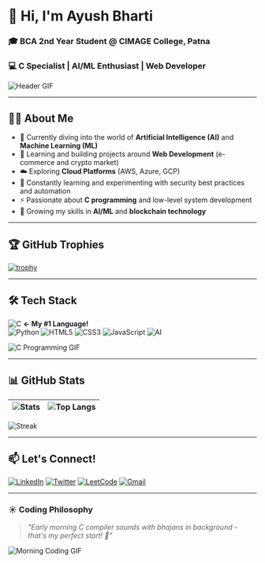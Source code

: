 # 👋 Hi, I'm **Ayush Bharti**  
### 🎓 BCA 2nd Year Student @ **CIMAGE College, Patna**  
### 💻 **C Specialist | AI/ML Enthusiast | Web Developer**  

![Header GIF](https://media.giphy.com/media/v1.Y2lkPTc5MGI3NjExcDk5d2VjZGJ5YjR6dWx5Z2xkNmF4dWxqZGN6bWY1a2VlY3BqYmx6eCZlcD12MV9pbnRlcm5hbF9naWZfYnlfaWQmY3Q9Zw/qgQUggAC3Pfv687qPC/giphy.gif)

---


## 🧑‍💻 About Me

- 🔐 Currently diving into the world of **Artificial Intelligence  (AI)** and **Machine Learning (ML)**  
- 🚀 Learning and building projects around **Web Development** (e-commerce and crypto market)  
- ☁️ Exploring **Cloud Platforms** (AWS, Azure, GCP)  
- 🔄 Constantly learning and experimenting with security best practices and automation  
- ⚡ Passionate about **C programming** and low-level system development  
- 🌱 Growing my skills in **AI/ML** and **blockchain technology**  

---
## **🏆 GitHub Trophies**
[![trophy](https://github-profile-trophy.vercel.app/?username=Ayush-Bharti&theme=onedark&rank=SSS,SS,S,AAA,AA,A,B)](https://github.com/ryo-ma/github-profile-trophy)

---

## **🛠️ Tech Stack**  
![C](https://img.shields.io/badge/C-00599C?style=for-the-badge&logo=c&logoColor=white&labelColor=00599C) **← My #1 Language!**  
![Python](https://img.shields.io/badge/Python-3776AB?style=for-the-badge&logo=python&logoColor=white)
![HTML5](https://img.shields.io/badge/HTML5-E34F26?style=for-the-badge&logo=html5&logoColor=white)
![CSS3](https://img.shields.io/badge/CSS3-1572B6?style=for-the-badge&logo=css3&logoColor=white)
![JavaScript](https://img.shields.io/badge/JavaScript-F7DF1E?style=for-the-badge&logo=javascript&logoColor=black)
![AI](https://img.shields.io/badge/AI-000000?style=for-the-badge&logo=openai&logoColor=white)

![C Programming GIF](https://media.giphy.com/media/v1.Y2lkPTc5MGI3NjExcWJ1aGk0bWJ1b3R5Z3N0Z3V5eW5xZ2V0dXJ0dGJtZ2J6eWJ5dCZlcD12MV9pbnRlcm5hbF9naWZfYnlfaWQmY3Q9Zw/coxQHKASG60HrHtvkt/giphy.gif)

---

## **📊 GitHub Stats**  
| ![Stats](https://github-readme-stats.vercel.app/api?username=Ayush-Bharti&show_icons=true&theme=radical&hide_border=true) | ![Top Langs](https://github-readme-stats.vercel.app/api/top-langs/?username=Ayush-Bharti&layout=compact&theme=dark&hide_border=true&langs_count=6) |
|---------------------------------------------------------------------------------------------------------------------------|----------------------------------------------------------------------------------------------------------------------------------------------------|

![Streak](https://github-readme-streak-stats.herokuapp.com/?user=Ayush-Bharti&theme=dark&hide_border=true)

---

## **📫 Let's Connect!**  
[![LinkedIn](https://img.shields.io/badge/LinkedIn-0077B5?style=for-the-badge&logo=linkedin&logoColor=white)](your-linkedin)
[![Twitter](https://img.shields.io/badge/Twitter-1DA1F2?style=for-the-badge&logo=twitter&logoColor=white)](your-twitter)
[![LeetCode](https://img.shields.io/badge/LeetCode-FFA116?style=for-the-badge&logo=leetcode&logoColor=white)](your-leetcode)
[![Gmail](https://img.shields.io/badge/Gmail-D14836?style=for-the-badge&logo=gmail&logoColor=white)](mailto:your-email)

---

### **☀️ Coding Philosophy**  
> *"Early morning C compiler sounds with bhajans in background - that's my perfect start! 🎵"*  

![Morning Coding GIF](https://media.giphy.com/media/ZVik7pBtu9dNS/giphy.gif)
